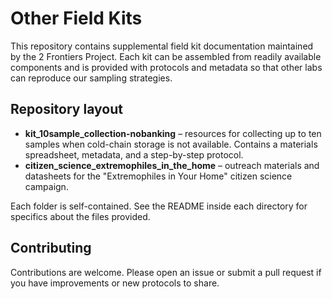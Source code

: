# Other Field Kits

This repository contains supplemental field kit documentation maintained by the 2 Frontiers Project. Each kit can be assembled from readily available components and is provided with protocols and metadata so that other labs can reproduce our sampling strategies.

## Repository layout

- **kit_10sample_collection-nobanking** – resources for collecting up to ten samples when cold-chain storage is not available. Contains a materials spreadsheet, metadata, and a step-by-step protocol.
- **citizen_science_extremophiles_in_the_home** – outreach materials and datasheets for the "Extremophiles in Your Home" citizen science campaign.

Each folder is self-contained. See the README inside each directory for specifics about the files provided.

## Contributing

Contributions are welcome. Please open an issue or submit a pull request if you have improvements or new protocols to share.

